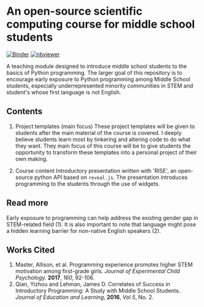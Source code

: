 # An open-source scientific computing course for middle school students

[![Binder](https://mybinder.org/badge_logo.svg)](https://mybinder.org/v2/gh/lperezmo/scientific-computing-middle-school-version/master)
[![nbviewer](https://raw.githubusercontent.com/jupyter/design/master/logos/Badges/nbviewer_badge.svg)](https://nbviewer.jupyter.org/github/lperezmo/scientific-computing-middle-school-version/blob/master/Project_templates)

A teaching module designed to introduce middle school students to the basics of Python programming. The larger goal of this repository is to encourage early exposure to Python programming among Middle School students, especially underrepresented minority communities in STEM and student's whose first language is not English.


## Contents

1. Project templates (main focus)
    These project templates will be given to students after the main material of the course is covered. I deeply believe students learn most by tinkering and altering code to do what they want. They main focus of this course will be to give students the opportunity to transform these templates into a personal project of their own making.
    
2. Course content
    Introductory presentation written with 'RISE', an open-source python API based on `reveal.js`. The presentation introduces programming to the students through the use of widgets.
    
    
## Read more

Early exposure to programming can help address the existing gender gap in STEM-related field (1). It is also important to note that language might pose a hidden learning barrier for non-native English speakers (2).


## Works Cited
1. Master, Allison, et al. Programming experience promotes higher STEM motivation among first-grade girls. *Journal of Experimental Child Psychology.* **2017**, *160*, 92-106.
2. Qian, Yizhou and Lehman, James D. Correlates of Success in Introductory Programming: A Study with Middle School Students. *Journal of Education and Learning*, **2016**, *Vol 5*, No. 2.